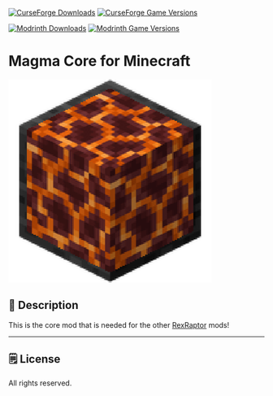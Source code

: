 [![CurseForge Downloads](https://cf.way2muchnoise.eu/1267885.svg?badge_style=for_the_badge)][cf_mod] [![CurseForge Game Versions](https://cf.way2muchnoise.eu/versions/1267885.svg?badge_style=for_the_badge)][cf_mod]

[![Modrinth Downloads](https://img.shields.io/modrinth/dt/rqi506vX?label=Modrinth&logo=modrinth&style=for-the-badge)][mr_mod] [![Modrinth Game Versions](https://img.shields.io/modrinth/game-versions/rqi506vX?label=Available%20for&logo=modrinth&style=for-the-badge)][mr_mod]

# Magma Core for Minecraft

![Logo](https://github.com/XxRexRaptorxX/MagmaCore/blob/main/src/main/resources/logo.png?raw=true)

## 📖 Description

This is the core mod that is needed for the other [RexRaptor](https://www.curseforge.com/members/xxrexraptorxx/projects) mods!

-----

## 🗒️ License

All rights reserved.

[cf_mod]: https://www.curseforge.com/minecraft/mc-mods/magma-core
[mr_mod]: https://modrinth.com/mod/magma-core
